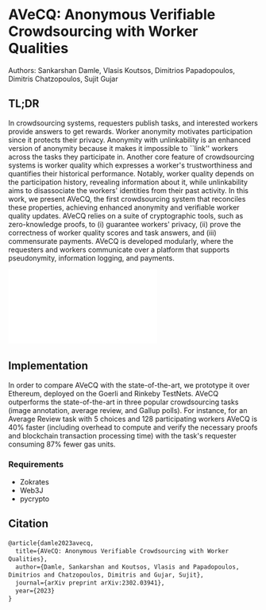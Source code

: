 # AVeCQ: Anonymous Verifiable Crowdsourcing with Worker Qualities

Authors: Sankarshan Damle, Vlasis Koutsos, Dimitrios Papadopoulos, Dimitris Chatzopoulos, Sujit Gujar

## TL;DR

In crowdsourcing systems, requesters publish tasks, and interested workers provide answers to get rewards. Worker anonymity motivates participation since it protects their privacy. Anonymity with unlinkability is an enhanced version of anonymity because it makes it impossible to ``link'' workers across the tasks they participate in. Another core feature of crowdsourcing systems is worker quality which expresses a worker's trustworthiness and quantifies their historical performance. Notably, worker quality depends on the participation history, revealing information about it, while unlinkability aims to disassociate the workers' identities from their past activity. In this work, we present AVeCQ, the first crowdsourcing system that reconciles these properties, achieving enhanced anonymity and verifiable worker quality updates. AVeCQ relies on a suite of cryptographic tools, such as zero-knowledge proofs, to (i) guarantee workers' privacy, (ii) prove the correctness of worker quality scores and task answers, and (iii) commensurate payments. AVeCQ is developed modularly, where the requesters and workers communicate over a platform that supports pseudonymity, information logging, and payments.

![AVeCQ](AVeCQ.pdf) 

## Implementation

In order to compare AVeCQ with the state-of-the-art, we prototype it over Ethereum, deployed on the Goerli and Rinkeby TestNets. AVeCQ outperforms the state-of-the-art in three popular crowdsourcing tasks (image annotation, average review, and Gallup polls). For instance, for an Average Review task with 5 choices and 128 participating workers AVeCQ is 40\% faster (including overhead to compute and verify the necessary proofs and blockchain transaction processing time) with the task's requester consuming 87\% fewer gas units.

### Requirements
- Zokrates
- Web3J
- pycrypto

## Citation
```
@article{damle2023avecq,
  title={AVeCQ: Anonymous Verifiable Crowdsourcing with Worker Qualities},
  author={Damle, Sankarshan and Koutsos, Vlasis and Papadopoulos, Dimitrios and Chatzopoulos, Dimitris and Gujar, Sujit},
  journal={arXiv preprint arXiv:2302.03941},
  year={2023}
}
```
